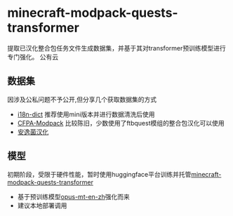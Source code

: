 # minecraft-modpack-quests-transformer
提取已汉化整合包任务文件生成数据集，并基于其对transformer预训练模型进行专门强化。  公有云

## 数据集
因涉及公私问题不予公开,但分享几个获取数据集的方式
- [i18n-dict](https://github.com/CFPATools/i18n-dict) 推荐使用mini版本并进行数据清洗后使用
- [CFPA-Modpack](https://modpack.cfpa.team/) 比较陈旧，少数使用了ftbquest模组的整合包汉化可以使用
- [安逸菌汉化](http://www.anyijun.com/zhcn/) 
## 模型
初期阶段，受限于硬件性能，暂时使用huggingface平台训练并托管[minecraft-modpack-quests-transformer](https://huggingface.co/XDawned/minecraft-modpack-quests-transformer)
- 基于预训练模型[opus-mt-en-zh](https://huggingface.co/Helsinki-NLP/opus-mt-en-zh)强化而来
- 建议本地部署调用
